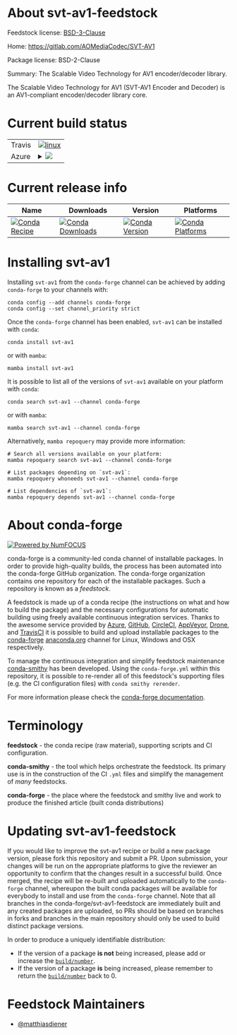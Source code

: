 About svt-av1-feedstock
=======================

Feedstock license: [BSD-3-Clause](https://github.com/conda-forge/svt-av1-feedstock/blob/main/LICENSE.txt)

Home: https://gitlab.com/AOMediaCodec/SVT-AV1

Package license: BSD-2-Clause

Summary: The Scalable Video Technology for AV1 encoder/decoder library.

The Scalable Video Technology for AV1 (SVT-AV1 Encoder and Decoder) is an
AV1-compliant encoder/decoder library core.


Current build status
====================


<table><tr>
    <td>Travis</td>
    <td>
      <a href="https://app.travis-ci.com/conda-forge/svt-av1-feedstock">
        <img alt="linux" src="https://img.shields.io/travis/com/conda-forge/svt-av1-feedstock/main.svg?label=Linux">
      </a>
    </td>
  </tr>
    
  <tr>
    <td>Azure</td>
    <td>
      <details>
        <summary>
          <a href="https://dev.azure.com/conda-forge/feedstock-builds/_build/latest?definitionId=14311&branchName=main">
            <img src="https://dev.azure.com/conda-forge/feedstock-builds/_apis/build/status/svt-av1-feedstock?branchName=main">
          </a>
        </summary>
        <table>
          <thead><tr><th>Variant</th><th>Status</th></tr></thead>
          <tbody><tr>
              <td>linux_64</td>
              <td>
                <a href="https://dev.azure.com/conda-forge/feedstock-builds/_build/latest?definitionId=14311&branchName=main">
                  <img src="https://dev.azure.com/conda-forge/feedstock-builds/_apis/build/status/svt-av1-feedstock?branchName=main&jobName=linux&configuration=linux%20linux_64_" alt="variant">
                </a>
              </td>
            </tr><tr>
              <td>linux_aarch64</td>
              <td>
                <a href="https://dev.azure.com/conda-forge/feedstock-builds/_build/latest?definitionId=14311&branchName=main">
                  <img src="https://dev.azure.com/conda-forge/feedstock-builds/_apis/build/status/svt-av1-feedstock?branchName=main&jobName=linux&configuration=linux%20linux_aarch64_" alt="variant">
                </a>
              </td>
            </tr><tr>
              <td>linux_ppc64le</td>
              <td>
                <a href="https://dev.azure.com/conda-forge/feedstock-builds/_build/latest?definitionId=14311&branchName=main">
                  <img src="https://dev.azure.com/conda-forge/feedstock-builds/_apis/build/status/svt-av1-feedstock?branchName=main&jobName=linux&configuration=linux%20linux_ppc64le_" alt="variant">
                </a>
              </td>
            </tr><tr>
              <td>osx_64</td>
              <td>
                <a href="https://dev.azure.com/conda-forge/feedstock-builds/_build/latest?definitionId=14311&branchName=main">
                  <img src="https://dev.azure.com/conda-forge/feedstock-builds/_apis/build/status/svt-av1-feedstock?branchName=main&jobName=osx&configuration=osx%20osx_64_" alt="variant">
                </a>
              </td>
            </tr><tr>
              <td>osx_arm64</td>
              <td>
                <a href="https://dev.azure.com/conda-forge/feedstock-builds/_build/latest?definitionId=14311&branchName=main">
                  <img src="https://dev.azure.com/conda-forge/feedstock-builds/_apis/build/status/svt-av1-feedstock?branchName=main&jobName=osx&configuration=osx%20osx_arm64_" alt="variant">
                </a>
              </td>
            </tr><tr>
              <td>win_64</td>
              <td>
                <a href="https://dev.azure.com/conda-forge/feedstock-builds/_build/latest?definitionId=14311&branchName=main">
                  <img src="https://dev.azure.com/conda-forge/feedstock-builds/_apis/build/status/svt-av1-feedstock?branchName=main&jobName=win&configuration=win%20win_64_" alt="variant">
                </a>
              </td>
            </tr>
          </tbody>
        </table>
      </details>
    </td>
  </tr>
</table>

Current release info
====================

| Name | Downloads | Version | Platforms |
| --- | --- | --- | --- |
| [![Conda Recipe](https://img.shields.io/badge/recipe-svt--av1-green.svg)](https://anaconda.org/conda-forge/svt-av1) | [![Conda Downloads](https://img.shields.io/conda/dn/conda-forge/svt-av1.svg)](https://anaconda.org/conda-forge/svt-av1) | [![Conda Version](https://img.shields.io/conda/vn/conda-forge/svt-av1.svg)](https://anaconda.org/conda-forge/svt-av1) | [![Conda Platforms](https://img.shields.io/conda/pn/conda-forge/svt-av1.svg)](https://anaconda.org/conda-forge/svt-av1) |

Installing svt-av1
==================

Installing `svt-av1` from the `conda-forge` channel can be achieved by adding `conda-forge` to your channels with:

```
conda config --add channels conda-forge
conda config --set channel_priority strict
```

Once the `conda-forge` channel has been enabled, `svt-av1` can be installed with `conda`:

```
conda install svt-av1
```

or with `mamba`:

```
mamba install svt-av1
```

It is possible to list all of the versions of `svt-av1` available on your platform with `conda`:

```
conda search svt-av1 --channel conda-forge
```

or with `mamba`:

```
mamba search svt-av1 --channel conda-forge
```

Alternatively, `mamba repoquery` may provide more information:

```
# Search all versions available on your platform:
mamba repoquery search svt-av1 --channel conda-forge

# List packages depending on `svt-av1`:
mamba repoquery whoneeds svt-av1 --channel conda-forge

# List dependencies of `svt-av1`:
mamba repoquery depends svt-av1 --channel conda-forge
```


About conda-forge
=================

[![Powered by
NumFOCUS](https://img.shields.io/badge/powered%20by-NumFOCUS-orange.svg?style=flat&colorA=E1523D&colorB=007D8A)](https://numfocus.org)

conda-forge is a community-led conda channel of installable packages.
In order to provide high-quality builds, the process has been automated into the
conda-forge GitHub organization. The conda-forge organization contains one repository
for each of the installable packages. Such a repository is known as a *feedstock*.

A feedstock is made up of a conda recipe (the instructions on what and how to build
the package) and the necessary configurations for automatic building using freely
available continuous integration services. Thanks to the awesome service provided by
[Azure](https://azure.microsoft.com/en-us/services/devops/), [GitHub](https://github.com/),
[CircleCI](https://circleci.com/), [AppVeyor](https://www.appveyor.com/),
[Drone](https://cloud.drone.io/welcome), and [TravisCI](https://travis-ci.com/)
it is possible to build and upload installable packages to the
[conda-forge](https://anaconda.org/conda-forge) [anaconda.org](https://anaconda.org/)
channel for Linux, Windows and OSX respectively.

To manage the continuous integration and simplify feedstock maintenance
[conda-smithy](https://github.com/conda-forge/conda-smithy) has been developed.
Using the ``conda-forge.yml`` within this repository, it is possible to re-render all of
this feedstock's supporting files (e.g. the CI configuration files) with ``conda smithy rerender``.

For more information please check the [conda-forge documentation](https://conda-forge.org/docs/).

Terminology
===========

**feedstock** - the conda recipe (raw material), supporting scripts and CI configuration.

**conda-smithy** - the tool which helps orchestrate the feedstock.
                   Its primary use is in the construction of the CI ``.yml`` files
                   and simplify the management of *many* feedstocks.

**conda-forge** - the place where the feedstock and smithy live and work to
                  produce the finished article (built conda distributions)


Updating svt-av1-feedstock
==========================

If you would like to improve the svt-av1 recipe or build a new
package version, please fork this repository and submit a PR. Upon submission,
your changes will be run on the appropriate platforms to give the reviewer an
opportunity to confirm that the changes result in a successful build. Once
merged, the recipe will be re-built and uploaded automatically to the
`conda-forge` channel, whereupon the built conda packages will be available for
everybody to install and use from the `conda-forge` channel.
Note that all branches in the conda-forge/svt-av1-feedstock are
immediately built and any created packages are uploaded, so PRs should be based
on branches in forks and branches in the main repository should only be used to
build distinct package versions.

In order to produce a uniquely identifiable distribution:
 * If the version of a package **is not** being increased, please add or increase
   the [``build/number``](https://docs.conda.io/projects/conda-build/en/latest/resources/define-metadata.html#build-number-and-string).
 * If the version of a package **is** being increased, please remember to return
   the [``build/number``](https://docs.conda.io/projects/conda-build/en/latest/resources/define-metadata.html#build-number-and-string)
   back to 0.

Feedstock Maintainers
=====================

* [@matthiasdiener](https://github.com/matthiasdiener/)

